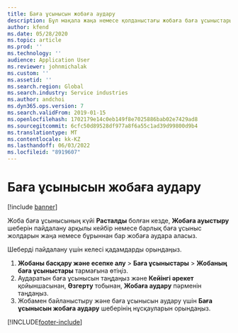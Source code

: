 ```yaml
---
title: Баға ұсынысын жобаға аудару
description: Бұл мақала жаңа немесе қолданыстағы жобаға баға ұсыныстарын аудару жолы туралы ақпарат береді.
author: kfend
ms.date: 05/28/2020
ms.topic: article
ms.prod: ''
ms.technology: ''
audience: Application User
ms.reviewer: johnmichalak
ms.custom: ''
ms.assetid: ''
ms.search.region: Global
ms.search.industry: Service industries
ms.author: andchoi
ms.dyn365.ops.version: 7
ms.search.validFrom: 2019-01-15
ms.openlocfilehash: 1702179e14c0eb149f8e7025886bab02e7429ad8
ms.sourcegitcommit: 6cfc50d89528df977a8f6a55c1ad39d99800d9b4
ms.translationtype: MT
ms.contentlocale: kk-KZ
ms.lasthandoff: 06/03/2022
ms.locfileid: "8919607"
---
```

# <a name="transfer-a-quotation-to-a-project"></a>Баға ұсынысын жобаға аудару

[!include [banner](../includes/banner.md)]

Жоба баға ұсынысының күйі **Расталды** болған кезде, **Жобаға ауыстыру** шеберін пайдалану арқылы кейбір немесе барлық баға ұсыныс жолдарын жаңа немесе бұрыннан бар жобаға аудара аласыз. 

Шеберді пайдалану үшін келесі қадамдарды орындаңыз.

1. **Жобаны басқару және есепке алу** > **Баға ұсыныстары** > **Жобаның баға ұсыныстары** тармағына өтіңіз.
2. Аударатын баға ұсынысын таңдаңыз және **Кейінгі әрекет** қойыншасынан, **Өзгерту** тобынан, **Жобаға аудару** пәрменін таңдаңыз.
3. Жобамен байланыстыру және баға ұсынысын аудару үшін **Баға ұсынысын жобаға аудару** шеберінің нұсқауларын орындаңыз.


[!INCLUDE[footer-include](../includes/footer-banner.md)]